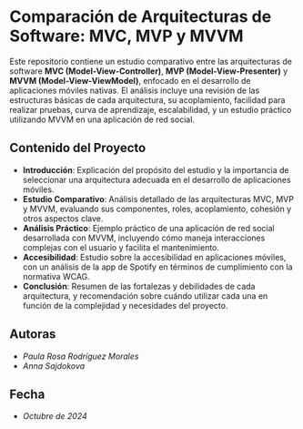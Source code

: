 # Comparación de Arquitecturas de Software: MVC, MVP y MVVM

Este repositorio contiene un estudio comparativo entre las arquitecturas de software **MVC (Model-View-Controller)**, **MVP (Model-View-Presenter)** y **MVVM (Model-View-ViewModel)**, enfocado en el desarrollo de aplicaciones móviles nativas. El análisis incluye una revisión de las estructuras básicas de cada arquitectura, su acoplamiento, facilidad para realizar pruebas, curva de aprendizaje, escalabilidad, y un estudio práctico utilizando MVVM en una aplicación de red social.

## Contenido del Proyecto

- **Introducción**: Explicación del propósito del estudio y la importancia de seleccionar una arquitectura adecuada en el desarrollo de aplicaciones móviles.
- **Estudio Comparativo**: Análisis detallado de las arquitecturas MVC, MVP y MVVM, evaluando sus componentes, roles, acoplamiento, cohesión y otros aspectos clave.
- **Análisis Práctico**: Ejemplo práctico de una aplicación de red social desarrollada con MVVM, incluyendo cómo maneja interacciones complejas con el usuario y facilita el mantenimiento.
- **Accesibilidad**: Estudio sobre la accesibilidad en aplicaciones móviles, con un análisis de la app de Spotify en términos de cumplimiento con la normativa WCAG.
- **Conclusión**: Resumen de las fortalezas y debilidades de cada arquitectura, y recomendación sobre cuándo utilizar cada una en función de la complejidad y necesidades del proyecto.

## Autoras
- *Paula Rosa Rodríguez Morales*
- *Anna Sajdokova*

## Fecha
- *Octubre de 2024*